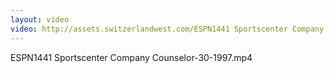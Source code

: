 ```yaml
---
layout: video
video: http://assets.switzerlandwest.com/ESPN1441 Sportscenter Company Counselor-30-1997.mp4
---
```

ESPN1441 Sportscenter Company Counselor-30-1997.mp4
